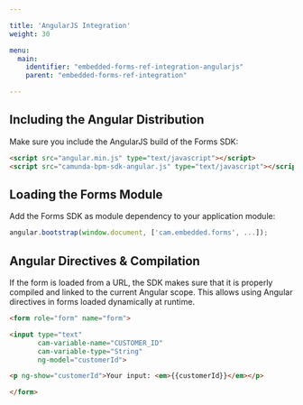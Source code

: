 ```yaml
---

title: 'AngularJS Integration'
weight: 30

menu:
  main:
    identifier: "embedded-forms-ref-integration-angularjs"
    parent: "embedded-forms-ref-integration"

---
```


## Including the Angular Distribution

Make sure you include the AngularJS build of the Forms SDK:

```html
<script src="angular.min.js" type="text/javascript"></script>
<script src="camunda-bpm-sdk-angular.js" type="text/javascript"></script>
```

## Loading the Forms Module

Add the Forms SDK as module dependency to your application
module:

```javascript
angular.bootstrap(window.document, ['cam.embedded.forms', ...]);
```


## Angular Directives & Compilation

If the form is loaded from a URL, the SDK makes sure that it is properly compiled and linked to the current Angular scope. This allows using Angular directives in forms loaded dynamically at runtime.

```html
<form role="form" name="form">

<input type="text"
       cam-variable-name="CUSTOMER_ID"
       cam-variable-type="String"
       ng-model="customerId">

<p ng-show="customerId">Your input: <em>{{customerId}}</em></p>

</form>
```
